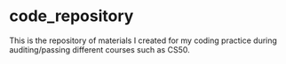 # code_repository
This is the repository of materials I created for my coding practice during auditing/passing different courses such as CS50. 
